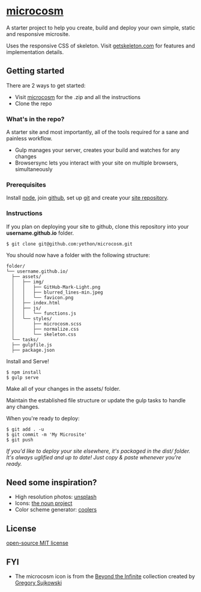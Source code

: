 # <a href="http://microcosm.site" target="_blank">microcosm</a>
A starter project to help you create, build and deploy your own simple, static and responsive microsite.

Uses the responsive CSS of skeleton. Visit <a href="http://getskeleton.com" target="_blank">getskeleton.com</a> for features and implementation details.

## Getting started

There are 2 ways to get started:

- Visit <a href="http://microcosm.site" target="_blank">microcosm</a> for the .zip and all the instructions
- Clone the repo

### What's in the repo?

A starter site and most importantly, all of the tools required for a sane and painless workflow.

- Gulp manages your server, creates your build and watches for any changes
- Browsersync lets you interact with your site on multiple browsers, simultaneously

### Prerequisites

Install <a href="http://nodejs.org" target="_blank">node</a>, join <a
href="https://github.com/join" target="_blank">github</a>, set up <a
href="https://help.github.com/articles/set-up-git/"
target="_blank">git</a> and create your <a
href="https://pages.github.com/" target="_blank">site
repository</a>.

### Instructions

If you plan on deploying your site to github, clone this repository into your **username.github.io** folder.

```
$ git clone git@github.com:yethon/microcosm.git
```

You should now have a folder with the following structure:

```
folder/
└── username.github.io/
  ├── assets/
  │   ├── img/
  │   │   ├── GitHub-Mark-Light.png
  │   │   ├── blurred_lines-min.jpeg
  │   │   └── favicon.png
  │   ├── index.html
  │   ├── js/
  │   │   └── functions.js
  │   └── styles/
  │       ├── microcosm.scss
  │       ├── normalize.css
  │       └── skeleton.css
  └── tasks/
  ├── gulpfile.js
  ├── package.json
```

Install and Serve!

```
$ npm install
$ gulp serve
```

Make all of your changes in the assets/ folder.

Maintain the established file structure or update the gulp tasks to handle any changes.

When you're ready to deploy:

```
$ git add . -u
$ git commit -m 'My Microsite'
$ git push
```

*If you'd like to deploy your site elsewhere, it's packaged in the dist/ folder. It's always uglified and up to date! Just copy & paste whenever you're ready.*

## Need some inspiration?

- High resolution photos: <a href="https://unsplash.com" target="_blank">unsplash</a>
- Icons: <a href="https://thenounproject.com" target="_blank">the noun
  project</a>
- Color scheme generator: <a href="https://coolors.co" target="_blank">coolers</a>

## License

[open-source MIT license](https://github.com/dhg/Skeleton/blob/master/LICENSE.md)

## FYI

- The microcosm icon is from the <a href="https://thenounproject.com/GregSuj/collection/beyond-the-infinite/" target="_blank">Beyond the Infinite</a> collection created by <a href="http://gregory.sujkowski.fr/" target="_blank">Gregory
Sujkowski</a>
